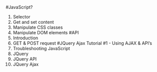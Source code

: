 #JavaScript?
1. Selector
2. Get and set content
2. Manipulate CSS classes
3. Manipulate DOM elements
#API
1. Introduction
2. GET & POST request
#JQuery Ajax Tutorial #1 - Using AJAX & API’s
1. Troubleshooting JavaScript
2. JQuery
3. JQuery API
4. JQuery Ajax
